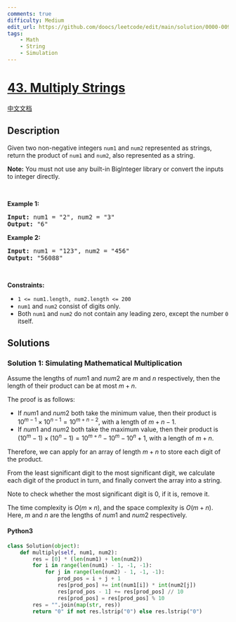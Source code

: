 ```yaml
---
comments: true
difficulty: Medium
edit_url: https://github.com/doocs/leetcode/edit/main/solution/0000-0099/0043.Multiply%20Strings/README_EN.md
tags:
    - Math
    - String
    - Simulation
---
```


<!-- problem:start -->

# [43. Multiply Strings](https://leetcode.com/problems/multiply-strings)

[中文文档](/solution/0000-0099/0043.Multiply%20Strings/README.md)

## Description

<!-- description:start -->

<p>Given two non-negative integers <code>num1</code> and <code>num2</code> represented as strings, return the product of <code>num1</code> and <code>num2</code>, also represented as a string.</p>

<p><strong>Note:</strong>&nbsp;You must not use any built-in BigInteger library or convert the inputs to integer directly.</p>

<p>&nbsp;</p>
<p><strong class="example">Example 1:</strong></p>
<pre><strong>Input:</strong> num1 = "2", num2 = "3"
<strong>Output:</strong> "6"
</pre><p><strong class="example">Example 2:</strong></p>
<pre><strong>Input:</strong> num1 = "123", num2 = "456"
<strong>Output:</strong> "56088"
</pre>
<p>&nbsp;</p>
<p><strong>Constraints:</strong></p>

<ul>
	<li><code>1 &lt;= num1.length, num2.length &lt;= 200</code></li>
	<li><code>num1</code> and <code>num2</code> consist of digits only.</li>
	<li>Both <code>num1</code> and <code>num2</code>&nbsp;do not contain any leading zero, except the number <code>0</code> itself.</li>
</ul>

<!-- description:end -->

## Solutions

<!-- solution:start -->

### Solution 1: Simulating Mathematical Multiplication

Assume the lengths of $num1$ and $num2$ are $m$ and $n$ respectively, then the length of their product can be at most $m + n$.

The proof is as follows:

-   If $num1$ and $num2$ both take the minimum value, then their product is ${10}^{m - 1} \times {10}^{n - 1} = {10}^{m + n - 2}$, with a length of $m + n - 1$.
-   If $num1$ and $num2$ both take the maximum value, then their product is $({10}^m - 1) \times ({10}^n - 1) = {10}^{m + n} - {10}^m - {10}^n + 1$, with a length of $m + n$.

Therefore, we can apply for an array of length $m + n$ to store each digit of the product.

From the least significant digit to the most significant digit, we calculate each digit of the product in turn, and finally convert the array into a string.

Note to check whether the most significant digit is $0$, if it is, remove it.

The time complexity is $O(m \times n)$, and the space complexity is $O(m + n)$. Here, $m$ and $n$ are the lengths of $num1$ and $num2$ respectively.

<!-- tabs:start -->

#### Python3

```python
class Solution(object):
    def multiply(self, num1, num2):
        res = [0] * (len(num1) + len(num2))
        for i in range(len(num1) - 1, -1, -1):
            for j in range(len(num2) - 1, -1, -1):
                prod_pos = i + j + 1
                res[prod_pos] += int(num1[i]) * int(num2[j])
                res[prod_pos - 1] += res[prod_pos] // 10
                res[prod_pos] = res[prod_pos] % 10
        res = "".join(map(str, res))
        return "0" if not res.lstrip("0") else res.lstrip("0")
```

